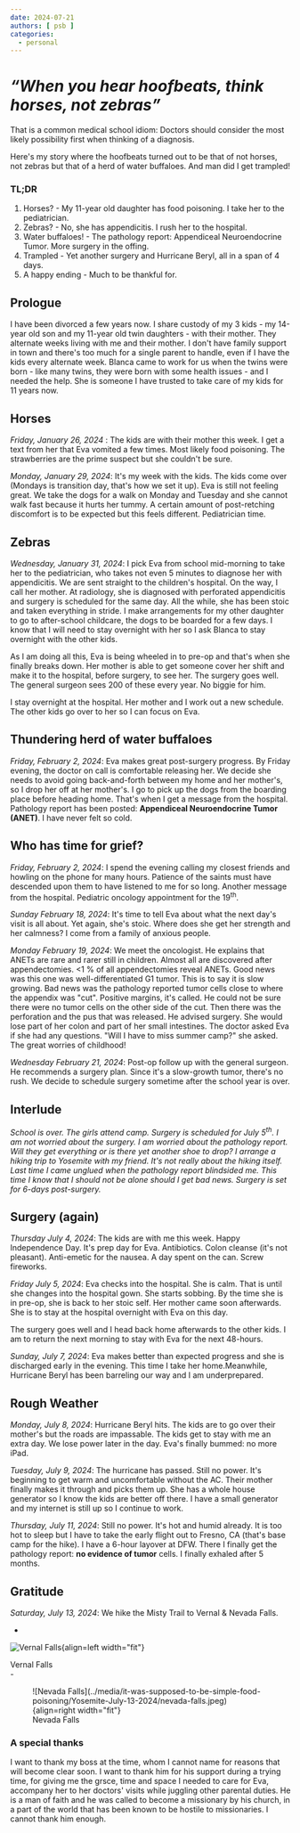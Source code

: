 ```yaml
---
date: 2024-07-21
authors: [ psb ]
categories:
  - personal
---
```


# _&#8220;When you hear hoofbeats, think horses, not zebras&#8221;_

That is a common medical school idiom: Doctors should consider the most likely possibility first when thinking of a
diagnosis.

Here's my story where the hoofbeats turned out to be that of not horses, not zebras but that of a herd of water
buffaloes. And man did I get trampled!

### TL;DR

1. Horses? - My 11-year old daughter has food poisoning. I take her to the pediatrician.
2. Zebras? - No, she has appendicitis. I rush her to the hospital.
3. Water buffaloes! - The pathology report: Appendiceal Neuroendocrine Tumor. More surgery in the offing.
4. Trampled - Yet another surgery and Hurricane Beryl, all in a span of 4 days.
5. A happy ending - Much to be thankful for.

## Prologue

I have been divorced a few years now. I share custody of my 3 kids - my 14-year old son and my 11-year old twin
daughters - with their mother. They alternate weeks living with me and their mother. I don't have family support in town
and there's too much for a single parent to handle, even if I have the kids every alternate week. Blanca came to work
for us when the twins were born - like many twins, they were born with some health issues - and I needed the help. She
is
someone I have trusted to take care of my kids for 11 years now.

## Horses

_Friday, January 26, 2024_ : The kids are with their mother this week. I get a text from her that Eva vomited a few
times. Most likely food poisoning. The strawberries are the prime suspect but she couldn't be sure.

_Monday, January 29, 2024_: It's my week with the kids. The kids come over (Mondays is transition day, that's how we set
it up). Eva is still not feeling great. We take the dogs for a walk on Monday and Tuesday and she cannot walk fast
because it hurts her tummy. A certain amount of post-retching discomfort is to be expected but this feels different.
Pediatrician time.

## Zebras

_Wednesday, January 31, 2024_: I pick Eva from school mid-morning to take her to the pediatrician, who takes not even 5
minutes to diagnose her with appendicitis. We are sent straight to the children's hospital. On the way, I call her
mother. At radiology, she is diagnosed with perforated appendicitis and surgery is scheduled for the same day. All the
while, she has been stoic and taken everything in stride. I make arrangements for my other daughter to go to
after-school childcare, the dogs to be boarded for a few days. I know that I will need to stay overnight with her so I
ask Blanca to stay overnight with the other kids.

As I am doing all this, Eva is being wheeled in to pre-op and that's when she finally breaks down.
Her mother is able to get someone cover her shift and make it to the hospital, before surgery, to see her.
The surgery goes well. The general surgeon sees 200 of these every year. No biggie for him.

I stay overnight at the hospital. Her mother and I work out a new schedule. The other kids go over to her so I can focus
on Eva.

## Thundering herd of water buffaloes

_Friday, February 2, 2024_: Eva makes great post-surgery progress. By Friday evening, the doctor on call is comfortable
releasing her. We decide she needs to avoid going back-and-forth between my home and her mother's, so I drop her off at
her mother's. I go to pick up the dogs from the boarding place before heading home. That's when I get a message from the
hospital. Pathology report has been posted:  **Appendiceal Neuroendocrine Tumor (ANET)**. I have never felt so cold.

## Who has time for grief?

_Friday, February 2, 2024_: I spend the evening calling my closest friends and howling on the phone for many hours.
Patience of the saints must have descended upon them to have listened to me for so long. Another message from the
hospital. Pediatric oncology appointment for the 19<sup>th</sup>.

_Sunday February 18, 2024_: It's time to tell Eva about what the next day's visit is all about. Yet again, she's stoic.
Where does she get her strength and her calmness? I come from a family of anxious people.

_Monday February 19, 2024_: We meet the oncologist. He explains that ANETs are rare and rarer still in children. Almost
all are discovered after appendectomies. <1 % of all appendectomies reveal ANETs. Good news was this one was
well-differentiated G1 tumor. This is to say it is slow growing. Bad news was the pathology reported tumor cells close
to where the appendix was "cut". Positive margins, it's called. He could not be sure there were no tumor cells on the
other side of the cut. Then there was the perforation and the pus that was released. He advised surgery. She would lose
part of her colon and part of her small intestines. The doctor asked Eva if she had any questions. "Will I have to miss
summer camp?" she asked. The great worries of childhood!

_Wednesday February 21, 2024_: Post-op follow up with the general surgeon. He recommends a surgery plan. Since it's a
slow-growth tumor, there's no rush. We decide to schedule surgery sometime after the school year is over.

## Interlude

_School is over. The girls attend camp. Surgery is scheduled for July 5<sup>th</sup>.
I am not worried about the surgery. I am worried about the pathology report.
Will they get everything or is there yet another shoe to drop?
I arrange a hiking trip to Yosemite with my friend. It's not really about the hiking itself.
Last time I came unglued when the pathology report blindsided me.
This time I know that I should not be alone should I get bad news.
Surgery is set for 6-days post-surgery._

## Surgery (again)

_Thursday July 4, 2024_: The kids are with me this week. Happy Independence Day. It's prep day for Eva. Antibiotics.
Colon
cleanse (it's not pleasant). Anti-emetic for the nausea. A day spent on the can. Screw fireworks.

_Friday July 5, 2024_: Eva checks into the hospital. She is calm. That is until she changes into the hospital gown. She
starts sobbing. By the time she is in pre-op, she is back to her stoic self. Her mother came soon afterwards. She is to
stay at the hospital overnight with Eva on this day.

The surgery goes well and I head back home afterwards to the other kids. I am to return the next morning to stay with
Eva for the next 48-hours.

_Sunday, July 7, 2024_: Eva makes better than expected progress and she is discharged early in the evening. This time I
take her home.Meanwhile, Hurricane Beryl has been barreling our way and I am underprepared.

## Rough Weather

_Monday, July 8, 2024_: Hurricane Beryl hits. The kids are to go over their mother's but the roads are impassable. The
kids get to stay with me an extra day. We lose power later in the day. Eva's finally bummed: no more iPad.

_Tuesday, July 9, 2024_: The hurricane has passed. Still no power. It's beginning to get warm and uncomfortable without
the AC. Their mother finally makes it through and picks them up. She has a whole house generator so I know the kids are
better off there. I have a small generator and my internet is still up so I continue to work.

_Thursday, July 11, 2024_: Still no power. It's hot and humid already. It is too hot to sleep but I have to take the
early flight out to Fresno, CA (that's base camp for the hike). I have a 6-hour layover at DFW. There I finally get the
pathology report: **no evidence of tumor** cells. I finally exhaled after 5 months.

## Gratitude

_Saturday, July 13, 2024_: We hike the Misty Trail to Vernal & Nevada Falls.

<div class="grid cards" markdown>

- <figure markdown="span">

![Vernal Falls](../media/it-was-supposed-to-be-simple-food-poisoning/Yosemite-July-13-2024/vernal-falls.jpeg){align=left
width="fit"}
<figcaption>Vernal Falls</figcaption>
</figure>
- <figure markdown="span">
![Nevada Falls](../media/it-was-supposed-to-be-simple-food-poisoning/Yosemite-July-13-2024/nevada-falls.jpeg){align=right width="fit"}
<figcaption>Nevada Falls</figcaption>
</figure>

</div>

### A special thanks

I want to thank my boss at the time, whom I cannot name for reasons that will become clear soon. I want to thank
him for his support during a trying time, for giving me the grsce, time and space I needed to care for Eva, accompany
her to her doctors' visits while juggling other parental duties. He is a man of faith and he was called to become a
missionary by his church, in a part of the world that has been known to be hostile to missionaries. I cannot thank him
enough.

